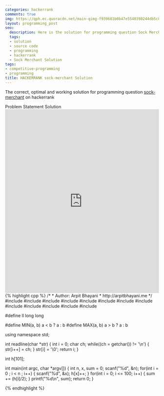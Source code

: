 ```yaml
---
categories: hackerrank
comments: true
img: https://qph.ec.quoracdn.net/main-qimg-f939681b0b47e5540398244db5c8966f?convert_to_webp=true
layout: programming_post
seo:
  description: Here is the solution for programming question Sock Merchant on hackerrank
  tags:
  - solution
  - source code
  - programming
  - hackerrank
  - Sock Merchant Solution
tags:
- competitive-programming
- programming
title: HACKERRANK sock-merchant Solution
---
```

The correct, optimal and working solution for programming question [sock-merchant](https://www.hackerrank.com/challenges/sock-merchant) on hackerrank

<div class="ui secondary pointing large menu">
  <a class="grey item" data-tab="problem-statement">
    Problem Statement
  </a>
  <a class="active item grey" data-tab="solution">
    Solution
  </a>
</div>
<div class="ui bottom attached tab" data-tab="problem-statement">
    <iframe src="https://www.hackerrank.com/challenges/sock-merchant" width="100%" height="600px" style="overflow: scroll; border: none;"></iframe>
</div>
<div class="ui bottom attached active tab" data-tab="solution">
{% highlight cpp %}
/*
 *  Author: Arpit Bhayani
 *  http://arpitbhayani.me
 */
#include <cmath>
#include <cstdio>
#include <cstdlib>
#include <climits>
#include <deque>
#include <iostream>
#include <list>
#include <limits>
#include <map>
#include <queue>
#include <set>
#include <stack>
#include <vector>

#define ll long long

#define MIN(a, b) a < b ? a : b
#define MAX(a, b) a > b ? a : b

using namespace std;

int readline(char *str) {
    int i = 0;
    char ch;
    while((ch = getchar()) != '\n') {
        str[i++] = ch;
    }
    str[i] = '\0';
    return i;
}

int h[101];

int main(int argc, char *argv[]) {
    int n, x, sum = 0;
    scanf("%d", &n);
    for(int i = 0 ; i < n ; i++) {
        scanf("%d", &x);
        h[x]++;
    }
    for(int i = 0; i <= 100; i++) {
        sum += (h[i]/2);
    }
    printf("%d\n", sum);
    return 0;
}

{% endhighlight %}
</div>
